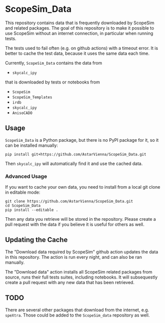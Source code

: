 # ScopeSim_Data

This repository contains data that is frequently downloaded by ScopeSim and related packages.
The goal of this repository is to make it possible to use ScopeSim without an internet connection, in particular when running tests.

The tests used to fail often (e.g. on github actions) with a timeout error.
It is better to cache the test data, because it uses the same data each time.

Currently, `ScopeSim_Data` contains the data from
* `skycalc_ipy`

that is downloaded by tests or notebooks from
* `ScopeSim`
* `ScopeSim_Templates`
* `irdb`
* `skycalc_ipy`
* `AnisoCADO`

## Usage

`ScopeSim_Data` is a Python package, but there is no PyPI package for it, so it can be installed manually:

```shell
pip install git+https://github.com/AstarVienna/ScopeSim_Data.git
```

Then `skycalc_ipy` will automatically find it and use the cached data.

### Advanced Usage

If you want to cache your own data, you need to install from a local git clone in editable mode:

```shell
git clone https://github.com/AstarVienna/ScopeSim_Data.git
cd ScopeSim_Data
pip install --editable .
```

Then any data you retrieve will be stored in the repository.
Please create a pull request with the data if you believe it is useful for others as well.

## Updating the Cache

The "Download data required by ScopeSim" github action updates the data in this repository.
The action is run every night, and can also be ran manually.

The "Download data" action installs all ScopeSim related packages from source, runs their full tests suites, including notebooks.
It will subsequestly create a pull request with any new data that has been retrieved.

## TODO

There are several other packages that download from the internet, e.g. `speXtra`.
Those could be added to the `ScopeSim_data` repository as well.

